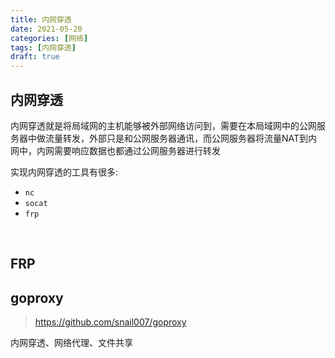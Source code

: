 ```yaml
---
title: 内网穿透
date: 2021-05-20
categories: [网络]
tags: [内网穿透]
draft: true
---
```


## 内网穿透

内网穿透就是将局域网的主机能够被外部网络访问到，需要在本局域网中的公网服务器中做流量转发，外部只是和公网服务器通讯，而公网服务器将流量NAT到内网中，内网需要响应数据也都通过公网服务器进行转发

实现内网穿透的工具有很多:

- `nc`
- `socat`
- `frp`

​    

## FRP

## goproxy

> https://github.com/snail007/goproxy

内网穿透、网络代理、文件共享